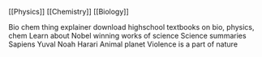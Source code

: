 
[[Physics]]
[[Chemistry]]
[[Biology]]

Bio chem
thing explainer
download highschool textbooks on bio, physics, chem
Learn about Nobel winning works of science
Science summaries
Sapiens Yuval Noah Harari
Animal planet
Violence is a part of nature
